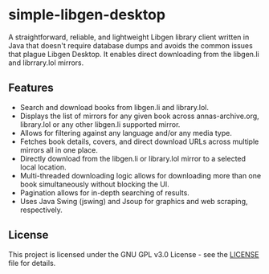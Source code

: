 # simple-libgen-desktop

A straightforward, reliable, and lightweight Libgen library client written in Java that doesn't require database dumps and avoids the common issues that plague Libgen Desktop. It enables direct downloading from the libgen.li and librrary.lol mirrors.

## Features

- Search and download books from libgen.li and library.lol.
- Displays the list of mirrors for any given book across annas-archive.org, library.lol or any other libgen.li supported mirror.
- Allows for filtering against any language and/or any media type.
- Fetches book details, covers, and direct download URLs across multiple mirrors all in one place.
- Directly download from the libgen.li or library.lol mirror to a selected local location.
- Multi-threaded downloading logic allows for downloading more than one book simultaneously without blocking the UI.
- Pagination allows for in-depth searching of results.
- Uses Java Swing (jswing) and Jsoup for graphics and web scraping, respectively.

## License

This project is licensed under the GNU GPL v3.0 License - see the [LICENSE](https://github.com/JakeTurner616/simple-libgen-desktop/blob/main/LICENSE) file for details.
